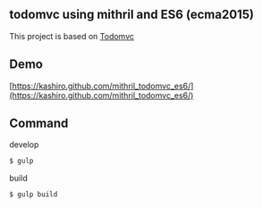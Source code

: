 
## todomvc using mithril and ES6 (ecma2015)

This project is based on [Todomvc](https://github.com/tastejs/todomvc/tree/gh-pages/examples/mithril)

## Demo

[https://kashiro.github.com/mithril_todomvc_es6/](https://kashiro.github.com/mithril_todomvc_es6/)

## Command

develop

```bash
$ gulp
```

build

```bash
$ gulp build
```
